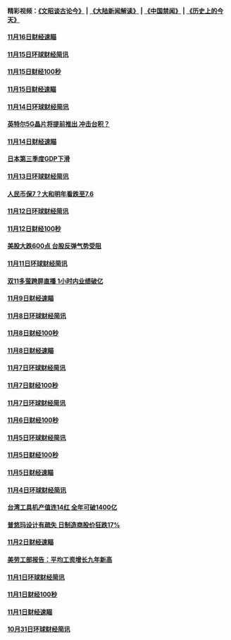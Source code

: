#### 精彩视频：[《文昭谈古论今》](https://github.com/gfw-breaker/wenzhao/blob/master/README.md?t=11170331) | [《大陆新闻解读》](https://github.com/gfw-breaker/ntdtv-comedy/blob/master/README.md?t=11170331) | [《中国禁闻》](https://github.com/gfw-breaker/ntdtv-news/blob/master/README.md?t=11170331) | [《历史上的今天》](https://github.com/gfw-breaker/today-in-history/blob/master/README.md?t=11170331) 

#### [11月16日财经速瞄](../pages/news208/a1399651.md?t=11170331) 

#### [11月15日环球财经简讯](../pages/news208/a1399607.md?t=11170331) 

#### [11月15日财经100秒](../pages/news208/a1399597.md?t=11170331) 

#### [11月15日财经速瞄](../pages/news208/a1399510.md?t=11170331) 

#### [11月14日环球财经简讯](../pages/news208/a1399463.md?t=11170331) 

#### [英特尔5G晶片将提前推出 冲击台积？](../pages/news208/a1399449.md?t=11170331) 

#### [11月14日财经速瞄](../pages/news208/a1399351.md?t=11170331) 

#### [日本第三季度GDP下滑](../pages/news208/a1399321.md?t=11170331) 

#### [11月13日环球财经简讯](../pages/news208/a1399307.md?t=11170331) 

#### [人民币保7？大和明年看跌至7.6](../pages/news208/a1399186.md?t=11170331) 

#### [11月12日环球财经简讯](../pages/news208/a1399165.md?t=11170331) 

#### [11月12日财经100秒](../pages/news208/a1399159.md?t=11170331) 

#### [美股大跌600点 台股反弹气势受阻](../pages/news208/a1399118.md?t=11170331) 

#### [11月11日环球财经简讯](../pages/news208/a1399019.md?t=11170331) 

#### [双11多萤跨屏直播 1小时内业绩破亿](../pages/news208/a1399006.md?t=11170331) 

#### [11月9日财经速瞄](../pages/news208/a1398742.md?t=11170331) 

#### [11月8日环球财经简讯](../pages/news208/a1398716.md?t=11170331) 

#### [11月8日财经100秒](../pages/news208/a1398701.md?t=11170331) 

#### [11月8日财经速瞄](../pages/news208/a1398608.md?t=11170331) 

#### [11月7日环球财经简讯](../pages/news208/a1398563.md?t=11170331) 

#### [11月7日财经100秒](../pages/news208/a1398546.md?t=11170331) 

#### [11月7日环球财经简讯](../pages/news208/a1398431.md?t=11170331) 

#### [11月6日财经100秒](../pages/news208/a1398407.md?t=11170331) 

#### [11月5日环球财经简讯](../pages/news208/a1398262.md?t=11170331) 

#### [11月5日财经100秒](../pages/news208/a1398249.md?t=11170331) 

#### [11月5日财经速瞄](../pages/news208/a1398159.md?t=11170331) 

#### [11月4日环球财经简讯](../pages/news208/a1398126.md?t=11170331) 

#### [台湾工具机产值连14红 全年可破1400亿](../pages/news208/a1398100.md?t=11170331) 

#### [普悠玛设计有疏失 日制造商股价狂跌17%](../pages/news208/a1398015.md?t=11170331) 

#### [11月2日财经速瞄](../pages/news208/a1397864.md?t=11170331) 

#### [美劳工部报告：平均工资增长九年新高](../pages/news208/a1397816.md?t=11170331) 

#### [11月1日环球财经简讯](../pages/news208/a1397814.md?t=11170331) 

#### [11月1日财经100秒](../pages/news208/a1397785.md?t=11170331) 

#### [11月1日财经速瞄](../pages/news208/a1397712.md?t=11170331) 

#### [10月31日环球财经简讯](../pages/news208/a1397656.md?t=11170331) 

